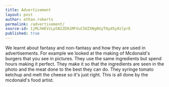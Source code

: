 ```yaml
---
title: Advertisement
layout: post
author: ethan.roberts
permalink: /advertisement/
source-id: 1jMLhHEVzLpSB2ZD9iMFVuC5OZXNg0UyTOyd5y9zlprE
published: true
---
```

We learnt about fantasy and non-fantasy and how they are used in advertisements. For example we looked at the making of Mcdonald's burgers that you see in pictures. They use the same ingredients but spend hours making it perfect. They make it so that the ingredients are seen in the photo and the meat done to the best they can do. They syringe tomato ketchup and melt the cheese so it's just right. This is all done by the mcdonald's food artist. 

